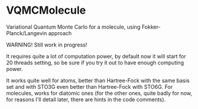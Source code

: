 # VQMCMolecule
Variational Quantum Monte Carlo for a molecule, using Fokker-Planck/Langevin approach


WARNING! Still work in progress!

It requires quite a lot of computation power, by default now it will start for 20 threads setting, so be sure if you try it out to have enough computing power.

It works quite well for atoms, better than Hartree-Fock with the same basis set and with STO3G even better than Hartree-Fock with STO6G.
For molecules, works for diatomic ones (for the other ones, quite badly for now, for reasons I'll detail later, there are hints in the code comments).

